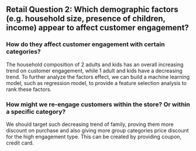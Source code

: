 ## Retail Question 2: Which demographic factors (e.g. household size, presence of children, income) appear to affect customer engagement?

### How do they affect customer engagement with certain categories?  
The household composition of 2 adults and kids has an overall increasing trend on customer engagement, while 1 adult and kids have a decreasing trend. To further analyze the factors effect, we can build a machine learning model, such as regression model, to provide a feature selection analysis to rank these factors. 

### How might we re-engage customers within the store? Or within a specific category?
We should target such decreasing trend of family, proving them more discount on purchase and also giving more group categories price discount for the high engagement type. This can be created by providing coupon, credit card. 